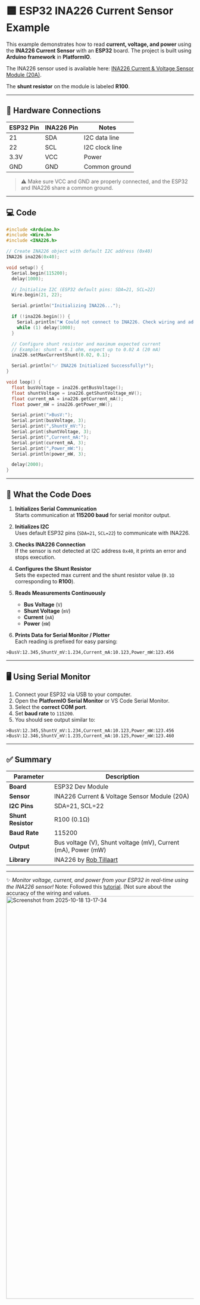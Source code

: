 # 🟦 ESP32 INA226 Current Sensor Example

This example demonstrates how to read **current, voltage, and power** using the **INA226 Current Sensor** with an **ESP32** board. The project is built using **Arduino framework** in **PlatformIO**.

The INA226 sensor used is available here: [INA226 Current & Voltage Sensor Module (20A)](https://tronic.lk/product/ina226-current-voltage-sensor-module-20a?srsltid=AfmBOorYbTJVue1AYEPZS_M6-riRqkakVSS6Vdv143IfBXLlgl2sJXNO).

The **shunt resistor** on the module is labeled **R100**.

---

## 🔧 Hardware Connections

| ESP32 Pin | INA226 Pin | Notes |
|-----------|------------|-------|
| 21        | SDA        | I2C data line |
| 22        | SCL        | I2C clock line |
| 3.3V      | VCC        | Power |
| GND       | GND        | Common ground |

> ⚠️ Make sure VCC and GND are properly connected, and the ESP32 and INA226 share a common ground.

---

## 💻 Code

```cpp
#include <Arduino.h>
#include <Wire.h>
#include <INA226.h>

// Create INA226 object with default I2C address (0x40)
INA226 ina226(0x40);

void setup() {
  Serial.begin(115200);
  delay(1000);

  // Initialize I2C (ESP32 default pins: SDA=21, SCL=22)
  Wire.begin(21, 22);

  Serial.println("Initializing INA226...");

  if (!ina226.begin()) {
    Serial.println("❌ Could not connect to INA226. Check wiring and address.");
    while (1) delay(1000);
  }

  // Configure shunt resistor and maximum expected current
  // Example: shunt = 0.1 ohm, expect up to 0.02 A (20 mA)
  ina226.setMaxCurrentShunt(0.02, 0.1);

  Serial.println("✅ INA226 Initialized Successfully!");
}

void loop() {
  float busVoltage = ina226.getBusVoltage();
  float shuntVoltage = ina226.getShuntVoltage_mV();
  float current_mA = ina226.getCurrent_mA();
  float power_mW = ina226.getPower_mW();

  Serial.print(">BusV:");
  Serial.print(busVoltage, 3);
  Serial.print(",ShuntV_mV:");
  Serial.print(shuntVoltage, 3);
  Serial.print(",Current_mA:");
  Serial.print(current_mA, 3);
  Serial.print(",Power_mW:");
  Serial.println(power_mW, 3);

  delay(2000);
}
```

---

## 🧠 What the Code Does

1. **Initializes Serial Communication**  
   Starts communication at **115200 baud** for serial monitor output.

2. **Initializes I2C**  
   Uses default ESP32 pins (`SDA=21`, `SCL=22`) to communicate with INA226.

3. **Checks INA226 Connection**  
   If the sensor is not detected at I2C address `0x40`, it prints an error and stops execution.

4. **Configures the Shunt Resistor**  
   Sets the expected max current and the shunt resistor value (`0.1Ω` corresponding to **R100**).

5. **Reads Measurements Continuously**  
   - **Bus Voltage** (`V`)  
   - **Shunt Voltage** (`mV`)  
   - **Current** (`mA`)  
   - **Power** (`mW`)

6. **Prints Data for Serial Monitor / Plotter**  
   Each reading is prefixed for easy parsing:

```
>BusV:12.345,ShuntV_mV:1.234,Current_mA:10.123,Power_mW:123.456
```

---

## 🖥️ Using Serial Monitor

1. Connect your ESP32 via USB to your computer.  
2. Open the **PlatformIO Serial Monitor** or VS Code Serial Monitor.  
3. Select the **correct COM port**.  
4. Set **baud rate** to `115200`.  
5. You should see output similar to:

```
>BusV:12.345,ShuntV_mV:1.234,Current_mA:10.123,Power_mW:123.456
>BusV:12.346,ShuntV_mV:1.235,Current_mA:10.125,Power_mW:123.460
```

---

## ✅ Summary

| Parameter | Description |
|-----------|-------------|
| **Board** | ESP32 Dev Module |
| **Sensor** | INA226 Current & Voltage Sensor Module (20A) |
| **I2C Pins** | SDA=21, SCL=22 |
| **Shunt Resistor** | R100 (0.1Ω) |
| **Baud Rate** | 115200 |
| **Output** | Bus voltage (V), Shunt voltage (mV), Current (mA), Power (mW) |
| **Library** | INA226 by [Rob Tillaart](https://registry.platformio.org/libraries/robtillaart/INA226) |

---

✨ _Monitor voltage, current, and power from your ESP32 in real-time using the INA226 sensor!_
Note: Followed this [tutorial](https://makerbotics.com/knowledge-base/teensy-4-1-ina226-current-sensor-tutorial/). (Not sure about the accuracy of the wiring and values. 
<img width="1920" height="1080" alt="Screenshot from 2025-10-18 13-17-34" src="https://github.com/user-attachments/assets/a2c401d2-1082-4b36-b034-345a064566c0" />
